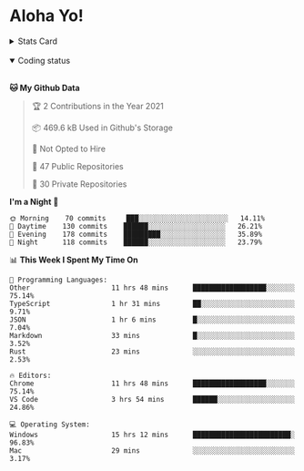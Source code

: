# Aloha Yo!

<details>
<summary>Stats Card</summary>
 
[![Anurag's github stats](https://github-readme-stats.vercel.app/api?username=GarfieldZHU&show_icons=true&theme=tokyonight)](https://github.com/anuraghazra/github-readme-stats)
 
</details>

<br/>

<details open>

<summary>Coding status</summary>

<br/>

<!--START_SECTION:waka-->
**🐱 My Github Data** 

> 🏆 2 Contributions in the Year 2021
 > 
> 📦 469.6 kB Used in Github's Storage 
 > 
> 🚫 Not Opted to Hire
 > 
> 📜 47 Public Repositories 
 > 
> 🔑 30 Private Repositories  
 > 
**I'm a Night 🦉** 

```text
🌞 Morning    70 commits     ███░░░░░░░░░░░░░░░░░░░░░░   14.11% 
🌆 Daytime    130 commits    ██████░░░░░░░░░░░░░░░░░░░   26.21% 
🌃 Evening    178 commits    █████████░░░░░░░░░░░░░░░░   35.89% 
🌙 Night      118 commits    ██████░░░░░░░░░░░░░░░░░░░   23.79%

```


📊 **This Week I Spent My Time On** 

```text
💬 Programming Languages: 
Other                    11 hrs 48 mins      ██████████████████░░░░░░░   75.14% 
TypeScript               1 hr 31 mins        ██░░░░░░░░░░░░░░░░░░░░░░░   9.71% 
JSON                     1 hr 6 mins         █░░░░░░░░░░░░░░░░░░░░░░░░   7.04% 
Markdown                 33 mins             █░░░░░░░░░░░░░░░░░░░░░░░░   3.52% 
Rust                     23 mins             ░░░░░░░░░░░░░░░░░░░░░░░░░   2.53%

🔥 Editors: 
Chrome                   11 hrs 48 mins      ██████████████████░░░░░░░   75.14% 
VS Code                  3 hrs 54 mins       ██████░░░░░░░░░░░░░░░░░░░   24.86%

💻 Operating System: 
Windows                  15 hrs 12 mins      ████████████████████████░   96.83% 
Mac                      29 mins             ░░░░░░░░░░░░░░░░░░░░░░░░░   3.17%

```


<!--END_SECTION:waka-->

</details>
